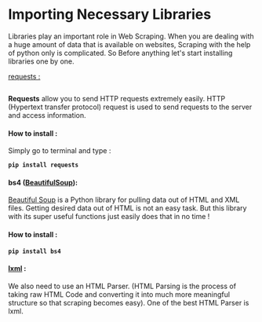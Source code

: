 # Importing Necessary Libraries

Libraries play an important role in Web Scraping. When you are dealing with a huge amount of data that is available on websites, Scraping with the help of python only is complicated. So Before anything let's start installing libraries one by one.

[requests :](https://requests.readthedocs.io/en/latest/)

<figure><img src="https://2715416193-files.gitbook.io/~/files/v0/b/gitbook-x-prod.appspot.com/o/spaces%2FqrOwR7E0344TGTnSFHoL%2Fuploads%2FoxdRiQpRME7tvvd0ZGN5%2Fimage.png?alt=media&#x26;token=d8ca4001-71b3-4d92-b66e-9597ea385c5b" alt=""><figcaption></figcaption></figure>

**Requests** allow you to send HTTP requests extremely easily. HTTP (Hypertext transfer protocol) request is used to send requests to the server and access information.

#### How to install :

Simply go to terminal and type :

**`pip install requests`**

#### bs4 ([BeautifulSoup](https://beautiful-soup-4.readthedocs.io/en/latest/)):

[Beautiful Soup](http://www.crummy.com/software/BeautifulSoup/) is a Python library for pulling data out of HTML and XML files. Getting desired data out of HTML is not an easy task. But this library with its super useful functions just easily does that in no time !

#### How to install :

**`pip install bs4`**

#### [lxml](https://lxml.de/) :

We also need to use an HTML Parser. (HTML Parsing is the process of taking raw HTML Code and converting it into much more meaningful structure so that scraping becomes easy). One of the best HTML Parser is lxml.
